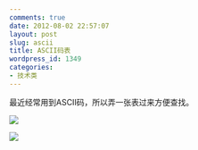```yaml
---
comments: true
date: 2012-08-02 22:57:07
layout: post
slug: ascii
title: ASCII码表
wordpress_id: 1349
categories:
- 技术类
---
```


最近经常用到ASCII码，所以弄一张表过来方便查找。

<!-- more -->

[![](http://everet.org/wp-content/uploads/2012/08/asciifull.gif)](http://everet.org/wp-content/uploads/2012/08/asciifull.gif)



[![](http://everet.org/wp-content/uploads/2012/08/extend.gif)](http://everet.org/wp-content/uploads/2012/08/extend.gif)
